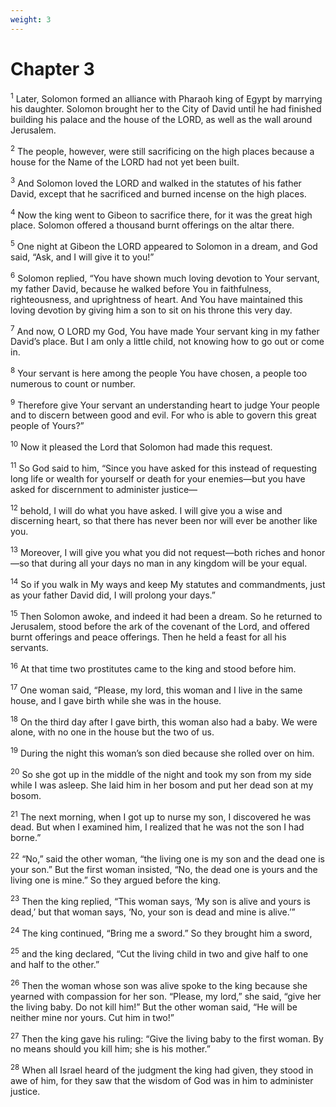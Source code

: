 ```yaml
---
weight: 3
---
```


# Chapter 3

<sup>1</sup> Later, Solomon formed an alliance with Pharaoh king of Egypt by marrying his daughter. Solomon brought her to the City of David until he had finished building his palace and the house of the LORD, as well as the wall around Jerusalem. 

<sup>2</sup> The people, however, were still sacrificing on the high places because a house for the Name of the LORD had not yet been built. 

<sup>3</sup> And Solomon loved the LORD and walked in the statutes of his father David, except that he sacrificed and burned incense on the high places. 

<sup>4</sup> Now the king went to Gibeon to sacrifice there, for it was the great high place. Solomon offered a thousand burnt offerings on the altar there. 

<sup>5</sup> One night at Gibeon the LORD appeared to Solomon in a dream, and God said, “Ask, and I will give it to you!” 

<sup>6</sup> Solomon replied, “You have shown much loving devotion to Your servant, my father David, because he walked before You in faithfulness, righteousness, and uprightness of heart. And You have maintained this loving devotion by giving him a son to sit on his throne this very day. 

<sup>7</sup> And now, O LORD my God, You have made Your servant king in my father David’s place. But I am only a little child, not knowing how to go out or come in. 

<sup>8</sup> Your servant is here among the people You have chosen, a people too numerous to count or number. 

<sup>9</sup> Therefore give Your servant an understanding heart to judge Your people and to discern between good and evil. For who is able to govern this great people of Yours?” 

<sup>10</sup> Now it pleased the Lord that Solomon had made this request. 

<sup>11</sup> So God said to him, “Since you have asked for this instead of requesting long life or wealth for yourself or death for your enemies—but you have asked for discernment to administer justice— 

<sup>12</sup> behold, I will do what you have asked. I will give you a wise and discerning heart, so that there has never been nor will ever be another like you. 

<sup>13</sup> Moreover, I will give you what you did not request—both riches and honor—so that during all your days no man in any kingdom will be your equal. 

<sup>14</sup> So if you walk in My ways and keep My statutes and commandments, just as your father David did, I will prolong your days.” 

<sup>15</sup> Then Solomon awoke, and indeed it had been a dream. So he returned to Jerusalem, stood before the ark of the covenant of the Lord, and offered burnt offerings and peace offerings. Then he held a feast for all his servants. 

<sup>16</sup> At that time two prostitutes came to the king and stood before him. 

<sup>17</sup> One woman said, “Please, my lord, this woman and I live in the same house, and I gave birth while she was in the house. 

<sup>18</sup> On the third day after I gave birth, this woman also had a baby. We were alone, with no one in the house but the two of us. 

<sup>19</sup> During the night this woman’s son died because she rolled over on him. 

<sup>20</sup> So she got up in the middle of the night and took my son from my side while I was asleep. She laid him in her bosom and put her dead son at my bosom. 

<sup>21</sup> The next morning, when I got up to nurse my son, I discovered he was dead. But when I examined him, I realized that he was not the son I had borne.” 

<sup>22</sup> “No,” said the other woman, “the living one is my son and the dead one is your son.” But the first woman insisted, “No, the dead one is yours and the living one is mine.” So they argued before the king. 

<sup>23</sup> Then the king replied, “This woman says, ‘My son is alive and yours is dead,’ but that woman says, ‘No, your son is dead and mine is alive.’” 

<sup>24</sup> The king continued, “Bring me a sword.” So they brought him a sword, 

<sup>25</sup> and the king declared, “Cut the living child in two and give half to one and half to the other.” 

<sup>26</sup> Then the woman whose son was alive spoke to the king because she yearned with compassion for her son. “Please, my lord,” she said, “give her the living baby. Do not kill him!” But the other woman said, “He will be neither mine nor yours. Cut him in two!” 

<sup>27</sup> Then the king gave his ruling: “Give the living baby to the first woman. By no means should you kill him; she is his mother.” 

<sup>28</sup> When all Israel heard of the judgment the king had given, they stood in awe of him, for they saw that the wisdom of God was in him to administer justice. 


